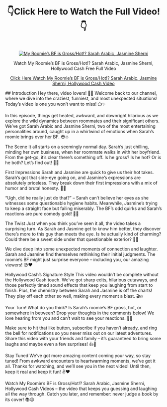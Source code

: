 <h1 align="center">👇Click Here to Watch the Full Video!👇</h1> <br>
<p align="center">
  <a href="https://t.co/tO9CaS3sl0">
    <img alt="My Roomie’s BF is Gross/Hot!? Sarah Arabic, Jasmine Sherni" title="My Roomie’s BF is Gross/Hot!? Sarah Arabic, Jasmine Sherni" src="https://i.imgur.com/89uNmKi.jpg" width="">
  </a>
</p>

<p align="center">
  Watch My Roomie’s BF is Gross/Hot!? Sarah Arabic, Jasmine Sherni, Hollywood Cash Free Full Video
</p>
<p align="center">
<a href="https://t.co/tO9CaS3sl0" rel="nofollow">Click Here Watch My Roomie’s BF is Gross/Hot!? Sarah Arabic, Jasmine Sherni, Hollywood Cash Video</a>
</p>
## Introduction
Hey there, video lovers! 🎥👋 Welcome back to our channel, where we dive into the craziest, funniest, and most unexpected situations! Today’s video is one you won’t want to miss! 📺✨

In this episode, things get heated, awkward, and downright hilarious as we explore the wild dynamics between roommates and their significant others. We’ve got Sarah Arabic and Jasmine Sherni, two of the most entertaining personalities around, caught up in a whirlwind of emotions when Sarah’s roomie brings over her BF. 😳🔥

The Scene
It all starts on a seemingly normal day. Sarah’s just chilling, minding her own business, when her roommate walks in with her boyfriend. From the get-go, it’s clear there’s something off. Is he gross? Is he hot? Or is he both? Let’s find out! 🤔💭

First Impressions
Sarah and Jasmine are quick to give us their hot takes. Sarah’s got that side-eye going on, and Jasmine’s expressions are absolutely priceless. They break down their first impressions with a mix of humor and brutal honesty. 🧐😂

“Ugh, did he really just do that?” – Sarah can’t believe her eyes as she witnesses some questionable hygiene habits. Meanwhile, Jasmine’s trying to keep a straight face but failing miserably. The BF’s odd quirks and Sarah’s reactions are pure comedy gold! 🤢🤣

The Twist
Just when you think you’ve seen it all, the video takes a surprising turn. As Sarah and Jasmine get to know him better, they discover there’s more to this guy than meets the eye. Is he actually kind of charming? Could there be a sweet side under that questionable exterior? 🌹✨

We dive deep into some unexpected moments of connection and laughter. Sarah and Jasmine find themselves rethinking their initial judgments. The roomie’s BF might just surprise everyone – including you, our amazing viewers! 😯❤️

Hollywood Cash’s Signature Style
This video wouldn’t be complete without the Hollywood Cash touch. We’ve got sharp edits, hilarious cutaways, and those perfectly timed sound effects that keep you laughing from start to finish. Plus, the chemistry between Sarah and Jasmine is off the charts! They play off each other so well, making every moment a blast. 🎬🔥

Your Turn!
What do you think? Is Sarah’s roomie’s BF gross, hot, or somewhere in between? Drop your thoughts in the comments below! We love hearing from you and can’t wait to see your reactions. 📣📝

Make sure to hit that like button, subscribe if you haven’t already, and ring the bell for notifications so you never miss out on our latest adventures. Share this video with your friends and family – it’s guaranteed to bring some laughs and maybe even a few surprises! 👍🔔

Stay Tuned
We’ve got more amazing content coming your way, so stay tuned! From awkward encounters to heartwarming moments, we’ve got it all. Thanks for watching, and we’ll see you in the next video! Until then, keep it real and keep it fun! ✌️❤️

Watch My Roomie’s BF is Gross/Hot!? Sarah Arabic, Jasmine Sherni, Hollywood Cash Videos – the video that keeps you guessing and laughing all the way through. Catch you later, and remember: never judge a book by its cover! 📚😉
